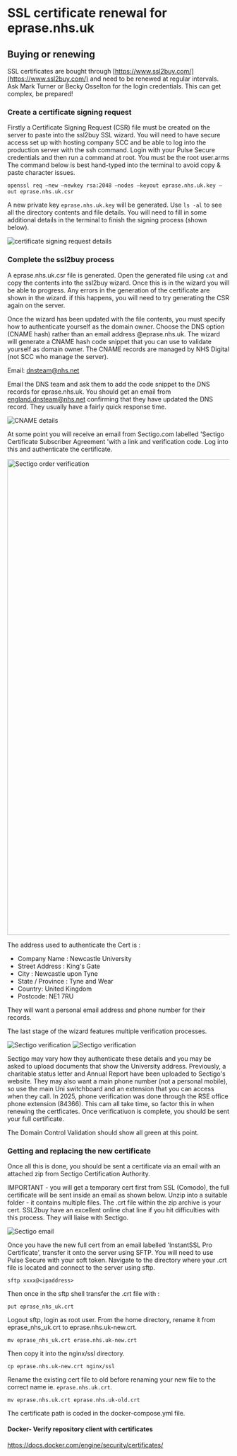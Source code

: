 # SSL certificate renewal for eprase.nhs.uk

## Buying or renewing 

SSL certificates are bought through [https://www.ssl2buy.com/](https://www.ssl2buy.com/) and need to be renewed at regular intervals. Ask Mark Turner or Becky Osselton for the login credentials. This can get complex, be prepared!

### Create a certificate signing request

Firstly a Certificate Signing Request (CSR) file must be created on the server to paste into the ssl2buy SSL wizard. You will need to have secure access set up with hosting company SCC and be able to log into the production server with the ssh command. Login with your Pulse Secure credentials and then run a command at root. You must be the root user.arms The command below is best hand-typed into the terminal to avoid copy & paste character issues.

```openssl req –new –newkey rsa:2048 –nodes –keyout eprase.nhs.uk.key –out eprase.nhs.uk.csr```

A new private key `eprase.nhs.uk.key` will be generated. Use `ls -al` to see all the directory contents and file details. You will need to fill in some additional details in the terminal to finish the signing process (shown below).

![certificate signing request details](/readme-images/cert-info.png)

### Complete the ssl2buy process

A eprase.nhs.uk.csr file is generated. Open the generated file using `cat` and copy the contents into the ssl2buy wizard. Once this is in the wizard you will be able to progress. Any errors in the generation of the certificate are shown in the wizard. if this happens, you will need to try generating the CSR again on the server.

Once the wizard has been updated with the file contents, you must specify how to authenticate yourself as the domain owner. Choose the DNS option (CNAME hash) rather than an email address @eprase.nhs.uk. The wizard will generate a CNAME hash code snippet that you can use to validate yourself as domain owner. The CNAME records are managed by NHS Digital (not SCC who manage the server).

Email: dnsteam@nhs.net

Email the DNS team and ask them to add the code snippet to the DNS records for eprase.nhs.uk. You should get an email from england.dnsteam@nhs.net confirming that they have updated the DNS record. They usually have a fairly quick response time. 

![CNAME details](/readme-images/cname-details.png)

At some point you will receive an email from Sectigo.com labelled 'Sectigo Certificate Subscriber Agreement 'with a link and verification code. Log into this and authenticate the certificate.

<img width="927" height="1075" alt="Sectigo order verification" src="https://github.com/user-attachments/assets/cad6bc79-66c7-4f58-91bf-10b5fb354ed9" />

The address used to authenticate the Cert is :

+	Company Name : Newcastle University
+	Street Address : King's Gate
+	City : Newcastle upon Tyne
+	State / Province : Tyne and Wear
+	Country: United Kingdom
+	Postcode: NE1 7RU

They will want a personal email address and phone number for their records.

The last stage of the wizard features multiple verification processes. 

![Sectigo verification](/readme-images/Sectigo-order-verification.png)
![Sectigo verification](/readme-images/Sectigo-wizard.png)

Sectigo may vary how they authenticate these details and you may be asked to upload documents that show the University address. Previously, a charitable status letter and Annual Report have been uploaded to Sectigo's website. They may also want a main phone number (not a personal mobile), so use the main Uni switchboard and an extension that you can access when they call. In 2025, phone verification was done through the RSE office phone extension (84366). This cam all take time, so factor this in when renewing the certficates. Once verificatiuon is complete, you should be sent your full certificate.

The Domain Control Validation should show all green at this point.


### Getting and replacing the new certificate

Once all this is done, you should be sent a certificate via an email with an attached zip from Sectigo Certification Authority.

IMPORTANT - you will get a temporary cert first from SSL (Comodo), the full certificate will be sent inside an email as shown below. Unzip into a suitable folder - it contains multiple files. The .crt file within the zip archive is your cert.  SSL2buy have an excellent online chat line if you hit difficulties with this process. They will liaise with Sectigo.

![Sectigo email](/readme-images/Full-cert.png)

Once you have the new full cert from an email labelled 'InstantSSL Pro Certificate', transfer it onto the server using SFTP. You will need to use Pulse Secure with your soft token. Navigate to the directory where your .crt file is located and connect to the server using sftp.

`sftp xxxx@<ipaddress>`

Then once in the sftp shell transfer the .crt file with :

`put eprase_nhs_uk.crt`


Logout sftp, login as root user. From the home directory, rename it from eprase_nhs_uk.crt to eprase.nhs.uk-new.crt.

`mv eprase_nhs_uk.crt erase.nhs.uk-new.crt`

Then copy it into the nginx/ssl directory.

`cp eprase.nhs.uk-new.crt nginx/ssl`


 Rename the existing cert file to old before renaming your new file to the correct name ie. `eprase.nhs.uk.crt`.

`mv eprase.nhs.uk.crt eprase.nhs.uk-old.crt`

The certificate path is coded in the docker-compose.yml file.

 #### Docker- Verify repository client with certificates

https://docs.docker.com/engine/security/certificates/
